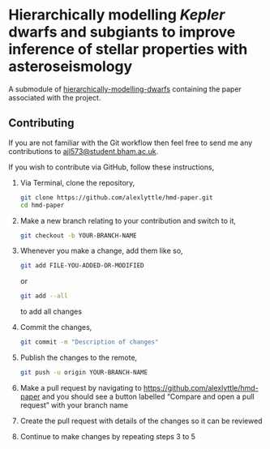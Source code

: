# Hierarchically modelling *Kepler* dwarfs and subgiants to improve inference of stellar properties with asteroseismology

A submodule of [hierarchically-modelling-dwarfs](https://github.com/alexlyttle/hierarchically-modelling-dwarfs) containing the paper associated with the project.

## Contributing

If you are not familiar with the Git workflow then feel free to send me any contributions to ajl573@student.bham.ac.uk.

If you wish to contribute via GitHub, follow these instructions,

1. Via Terminal, clone the repository,

    ```bash
    git clone https://github.com/alexlyttle/hmd-paper.git
    cd hmd-paper
    ```

2. Make a new branch relating to your contribution and switch to it,

    ```bash
    git checkout -b YOUR-BRANCH-NAME
    ```

3. Whenever you make a change, add them like so,

    ```bash
    git add FILE-YOU-ADDED-OR-MODIFIED
    ```

    or

    ```bash
    git add --all
    ```

    to add all changes

4. Commit the changes,

    ```bash
    git commit -m "Description of changes"
    ```

5. Publish the changes to the remote,

    ```bash
    git push -u origin YOUR-BRANCH-NAME
    ```

6. Make a pull request by navigating to https://github.com/alexlyttle/hmd-paper and you should see a button labelled “Compare and open a pull request” with your branch name

7. Create the pull request with details of the changes so it can be reviewed

8. Continue to make changes by repeating steps 3 to 5

